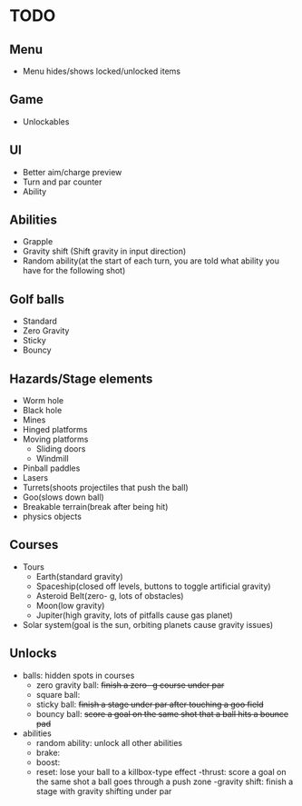 # TODO
## Menu
- Menu hides/shows locked/unlocked items

## Game
- Unlockables

## UI
- Better aim/charge preview
- Turn and par counter
- Ability

## Abilities
- Grapple
- Gravity shift (Shift gravity in input direction)
- Random ability(at the start of each turn, you are told what ability you have for the following shot)

## Golf balls
- Standard
- Zero Gravity
- Sticky
- Bouncy

## Hazards/Stage elements
- Worm hole
- Black hole
- Mines
- Hinged platforms
- Moving platforms
	- Sliding doors
	- Windmill
- Pinball paddles
- Lasers
- Turrets(shoots projectiles that push the ball)
- Goo(slows down ball)
- Breakable terrain(break after being hit)
- physics objects

## Courses
- Tours
	- Earth(standard gravity)
	- Spaceship(closed off levels, buttons to toggle artificial gravity)
	- Asteroid Belt(zero- g, lots of obstacles)
	- Moon(low gravity)
	- Jupiter(high gravity, lots of pitfalls cause gas planet)
- Solar system(goal is the sun, orbiting planets cause gravity issues)

## Unlocks
- balls: hidden spots in courses
	- zero gravity ball: ~~finish a zero- g course under par~~
	- square ball: 
	- sticky ball: ~~finish a stage under par after touching a goo field~~
	- bouncy ball: ~~score a goal on the same shot that a ball hits a bounce pad~~
- abilities
	- random ability: unlock all other abilities
	- brake: 
	- boost: 
	- reset: lose your ball to a killbox-type effect
	-thrust: score a goal on the same shot a ball goes through a push zone
	-gravity shift: finish a stage with gravity shifting under par